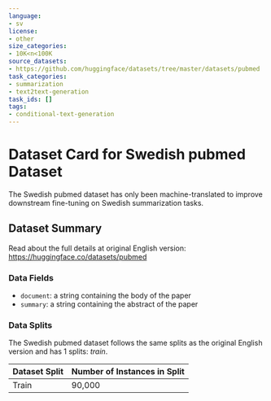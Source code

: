 ```yaml
---
language:
- sv
license:
- other
size_categories:
- 10K<n<100K
source_datasets:
- https://github.com/huggingface/datasets/tree/master/datasets/pubmed
task_categories:
- summarization
- text2text-generation
task_ids: []
tags:
- conditional-text-generation
---
```



# Dataset Card for Swedish pubmed Dataset
The Swedish pubmed dataset has only been machine-translated to improve downstream fine-tuning on Swedish summarization tasks.

## Dataset Summary
Read about the full details at original English version: https://huggingface.co/datasets/pubmed

### Data Fields
- `document`: a string containing the body of the paper
- `summary`: a string containing the abstract of the paper

### Data Splits
The Swedish pubmed dataset follows the same splits as the original English version and has 1 splits: _train_.

| Dataset Split | Number of Instances in Split                |
| ------------- | ------------------------------------------- |
| Train         |  90,000                                    |
